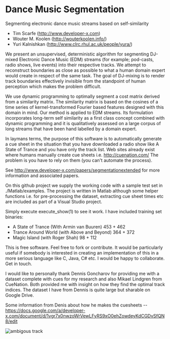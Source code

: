 Dance Music Segmentation
======================

Segmenting electronic dance music streams based on self-similarity

- Tim Scarfe (http://www.developer-x.com)
- Wouter M. Koolen (http://wouterkoolen.info/)
- Yuri Kalnishkan (http://www.clrc.rhul.ac.uk/people/yura/)

We present an unsupervised, deterministic algorithm for segmenting DJ-mixed Electronic 
Dance Music (EDM) streams (for example; pod-casts, radio shows, live events) into their 
respective tracks. We attempt to reconstruct boundaries as close as possible to what a 
human domain expert would create in respect of the same task. The goal of DJ-mixing is 
to render track boundaries effectively invisible from the standpoint of human perception 
which makes the problem difficult.

We use dynamic programming to optimally segment a cost matrix derived from a similarity matrix. 
The similarity matrix is based on the cosines of a time series of kernel-transformed Fourier 
based features designed with this domain in mind. Our method is applied to EDM streams. 
Its formulation incorporates long-term self similarity as a first class concept combined 
with dynamic programming and it is qualitatively assessed on a large corpus of long streams 
that have been hand labelled by a domain expert.

In laymans terms, the purpose of this software is to automatically generate a cue sheet in
the situation that you have downloaded a radio show like A State of Trance and you have only
the track list. Web sites already exist where humans manually create cue sheets i.e. http://cuenation.com/
The problem is you have to rely on them (you can't automate the process). 

See http://www.developer-x.com/papers/segmentationextended for more information and associated papers.

On this github project we supply the working code with a sample test set in ./Matlab/examples.
The project is written in Matlab although some helper functions i.e. for pre-processing the dataset,
extracting cue sheet times etc are included as part of a Visual Studio project.

Simply execute execute_show(1) to see it work. I have included training set binaries:

- A State of Trance (With Armin van Buuren) 453 + 462
- Trance Around World (with Above and Beyond) 364 + 372
- Magic Island (with Roger Shah) 98 + 112

This is free software. Feel free to fork or contribute. It would be particularly useful if somebody 
is interested in creating an implementation of this in a more serious language like C, Java, C# etc. 
I would be happy to collaborate. Get in touch.

I would like to personally thank Dennis Goncharov for providing me with a dataset complete with cues
for my research and also Mikael Lindgren from CueNation. Both provided me with insight on how they
find the optimal track indices. The dataset I have from Dennis is quite large but sharable on Google Drive.

Some information from Denis about how he makes the cuesheets -- https://docs.google.com/a/developer-x.com/document/d/1vgr7x0nwzoWrVewLFyRS9xO0ehZowdeyKdCGDvSfQN8/edit


![ambigous track](https://sites.google.com/a/developer-x.com/developer-x-com/_/rsrc/1411512447347/papers/segmentationextended/ambigous.png)
